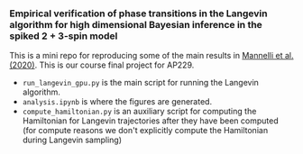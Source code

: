 ### Empirical verification of phase transitions in the Langevin algorithm for high dimensional Bayesian inference in the spiked 2 + 3-spin model
This is a mini repo for reproducing some of the main results in [Mannelli et al. (2020)](https://iris.uniroma1.it/retrieve/handle/11573/1472273/2012359/Sarao%20Mannelli_Marvels%20and%20Pitfalls%20of%20the%20Langevin_2020.pdf). This is our course final project for AP229.  

* `run_langevin_gpu.py` is the main script for running the Langevin algorithm.
* `analysis.ipynb` is where the figures are generated.
* `compute_hamiltonian.py` is an auxiliary script for computing the Hamiltonian for Langevin trajectories after they have been computed (for compute reasons we don't explicitly compute the Hamiltonian during Langevin sampling)
